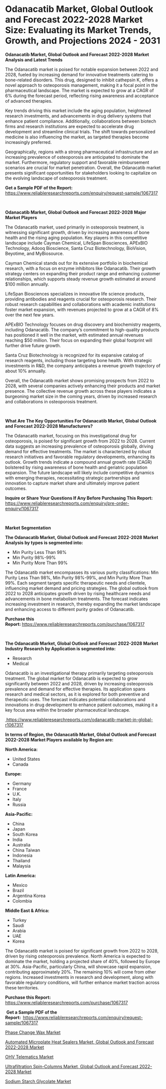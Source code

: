 <p><h1>Odanacatib Market, Global Outlook and Forecast 2022-2028 Market Size: Evaluating its Market Trends, Growth, and Projections 2024 - 2031</h1></p><p><strong>Odanacatib Market, Global Outlook and Forecast 2022-2028 Market Analysis and Latest Trends</strong></p>
<p><p>The Odanacatib market is poised for notable expansion between 2022 and 2028, fueled by increasing demand for innovative treatments catering to bone-related disorders. This drug, designed to inhibit cathepsin K, offers a novel approach to osteoporosis management, making it a focal point in the pharmaceutical landscape. The market is expected to grow at a CAGR of 6% during the forecast period, reflecting rising awareness and acceptance of advanced therapies.</p><p>Key trends driving this market include the aging population, heightened research investments, and advancements in drug delivery systems that enhance patient compliance. Additionally, collaborations between biotech firms and research institutions are expected to accelerate drug development and streamline clinical trials. The shift towards personalized medicine is also influencing the market, as targeted therapies become increasingly preferred.</p><p>Geographically, regions with a strong pharmaceutical infrastructure and an increasing prevalence of osteoporosis are anticipated to dominate the market. Furthermore, regulatory support and favorable reimbursement scenarios are crucial for market penetration. Overall, the Odanacatib market presents significant opportunities for stakeholders looking to capitalize on the evolving landscape of osteoporosis treatment.</p></p>
<p><strong>Get a Sample PDF of the Report:&nbsp;</strong> <a href="https://www.reliableresearchreports.com/enquiry/request-sample/1067317">https://www.reliableresearchreports.com/enquiry/request-sample/1067317</a></p>
<p>&nbsp;</p>
<p><strong>Odanacatib Market, Global Outlook and Forecast 2022-2028 Major Market Players</strong></p>
<p><p>The Odanacatib market, used primarily in osteoporosis treatment, is witnessing significant growth, driven by increasing awareness of bone health and the rising aging population. Key players in this competitive landscape include Cayman Chemical, LifeSpan Biosciences, APExBIO Technology, Adooq Bioscience, Santa Cruz Biotechnology, BioVision, Beyotime, and MyBiosource.</p><p>Cayman Chemical stands out for its extensive portfolio in biochemical research, with a focus on enzyme inhibitors like Odanacatib. Their growth strategy centers on expanding their product range and enhancing customer relationships, which supports steady revenue growth estimated at around $100 million annually.</p><p>LifeSpan Biosciences specializes in innovative life science products, providing antibodies and reagents crucial for osteoporosis research. Their robust research capabilities and collaborations with academic institutions foster market expansion, with revenues projected to grow at a CAGR of 8% over the next few years.</p><p>APExBIO Technology focuses on drug discovery and biochemistry reagents, including Odanacatib. The company’s commitment to high-quality products has positioned it well in the market, with estimated annual revenues reaching $50 million. Their focus on expanding their global footprint will further drive future growth.</p><p>Santa Cruz Biotechnology is recognized for its expansive catalog of research reagents, including those targeting bone health. With strategic investments in R&D, the company anticipates a revenue growth trajectory of about 10% annually.</p><p>Overall, the Odanacatib market shows promising prospects from 2022 to 2028, with several companies actively enhancing their products and market presence. The collective revenue growth across these players indicates a burgeoning market size in the coming years, driven by increased research and collaborations in osteoporosis treatment.</p></p>
<p>&nbsp;</p>
<p><strong>What Are The Key Opportunities For Odanacatib Market, Global Outlook and Forecast 2022-2028 Manufacturers?</strong></p>
<p><p>The Odanacatib market, focusing on this investigational drug for osteoporosis, is poised for significant growth from 2022 to 2028. Current data suggests an increasing prevalence of osteoporosis globally, driving demand for effective treatments. The market is characterized by robust research initiatives and favorable regulatory developments, enhancing its outlook. Growth trends indicate a compound annual growth rate (CAGR) bolstered by rising awareness of bone health and geriatric population expansion. The future landscape will likely include competitive dynamics with emerging therapies, necessitating strategic partnerships and innovation to capture market share and ultimately improve patient outcomes.</p></p>
<p><strong>Inquire or Share Your Questions If Any Before Purchasing This Report:</strong> <a href="https://www.reliableresearchreports.com/enquiry/pre-order-enquiry/1067317">https://www.reliableresearchreports.com/enquiry/pre-order-enquiry/1067317</a></p>
<p>&nbsp;</p>
<p><strong>Market Segmentation</strong></p>
<p><strong>The Odanacatib Market, Global Outlook and Forecast 2022-2028 Market Analysis by types is segmented into:</strong></p>
<p><ul><li>Min Purity Less Than 98%</li><li>Min Purity 98%-99%</li><li>Min Purity More Than 99%</li></ul></p>
<p><p>The Odanacatib market encompasses its various purity classifications: Min Purity Less Than 98%, Min Purity 98%-99%, and Min Purity More Than 99%. Each segment targets specific therapeutic needs and clientele, influencing market demand and pricing strategies. The global outlook from 2022 to 2028 anticipates growth driven by rising healthcare needs and advancements in bone metabolism treatments. The forecast indicates increasing investment in research, thereby expanding the market landscape and enhancing access to different purity grades of Odanacatib.</p></p>
<p><strong>Purchase this Report:&nbsp;</strong><a href="https://www.reliableresearchreports.com/purchase/1067317">https://www.reliableresearchreports.com/purchase/1067317</a></p>
<p>&nbsp;</p>
<p><strong>The Odanacatib Market, Global Outlook and Forecast 2022-2028 Market Industry Research by Application is segmented into:</strong></p>
<p><ul><li>Research</li><li>Medical</li></ul></p>
<p><p>Odanacatib is an investigational therapy primarily targeting osteoporosis treatment. The global market for Odanacatib is expected to grow significantly between 2022 and 2028, driven by increasing osteoporosis prevalence and demand for effective therapies. Its application spans research and medical sectors, as it is explored for both preventive and therapeutic uses. The forecast indicates potential collaborations and innovations in drug development to enhance patient outcomes, making it a key focus area within the broader pharmaceutical landscape.</p></p>
<p><a href="https://www.reliableresearchreports.com/odanacatib-market-in-global-r1067317">&nbsp;https://www.reliableresearchreports.com/odanacatib-market-in-global-r1067317</a></p>
<p><strong>In terms of Region, the Odanacatib Market, Global Outlook and Forecast 2022-2028 Market Players available by Region are:</strong></p>
<p>
    <p> <strong> North America: </strong>
        <ul>
            <li>United States</li>
            <li>Canada</li>
        </ul>
        </p> 
    <p> <strong> Europe: </strong>
        <ul>
            <li>Germany</li>
            <li>France</li>
            <li>U.K.</li>
            <li>Italy</li>
            <li>Russia</li>
        </ul>
        </p> 
    <p> <strong> Asia-Pacific: </strong>
        <ul>
            <li>China</li>
            <li>Japan</li>
            <li>South Korea</li>
            <li>India</li>
            <li>Australia</li>
            <li>China Taiwan</li>
            <li>Indonesia</li>
            <li>Thailand</li>
            <li>Malaysia</li>
        </ul>
        </p> 
    <p> <strong> Latin America: </strong>
        <ul>
            <li>Mexico</li>
            <li>Brazil</li>
            <li>Argentina Korea</li>
            <li>Colombia</li>
        </ul>
        </p> 
    <p> <strong> Middle East & Africa: </strong>
        <ul>
            <li>Turkey</li>
            <li>Saudi</li>
            <li>Arabia</li>
            <li>UAE</li>
            <li>Korea</li>
        </ul>
    </p>
    </p>
<p><p>The Odanacatib market is poised for significant growth from 2022 to 2028, driven by rising osteoporosis prevalence. North America is expected to dominate the market, holding a projected share of 40%, followed by Europe at 30%. Asia-Pacific, particularly China, will showcase rapid expansion, contributing approximately 20%. The remaining 10% will come from other regions. Increased investments in research and development, along with favorable regulatory conditions, will further enhance market traction across these territories.</p></p>
<p><strong>Purchase this Report: </strong><a href="https://www.reliableresearchreports.com/purchase/1067317">https://www.reliableresearchreports.com/purchase/1067317</a></p>
<p>&nbsp;<strong>Get a Sample PDF of the Report:&nbsp;&nbsp;</strong><a href="https://www.reliableresearchreports.com/enquiry/request-sample/1067317">https://www.reliableresearchreports.com/enquiry/request-sample/1067317</a></p>
<p><strong></strong></p>
<p><p><a href="https://www.linkedin.com/pulse/global-market-pulse-trends-growth-analysis-phase-change-wpfxc?trackingId=n%2FUDm8ZqT56BSS%2BDcp1C5A%3D%3D">Phase Change Wax Market</a></p><p><a href="https://github.com/arionmp/Market-Research-Report-List-5/blob/main/automated-microplate-heat-sealers-market-global-outlook-and-forecast-2022-2028-market.md">Automated Microplate Heat Sealers Market, Global Outlook and Forecast 2022-2028 Market</a></p><p><a href="https://medium.com/@raperang95/the-ohv-telematics-industry-analysis-report-offers-a-comprehensive-and-current-examination-of-the-fe0483092c79?postPublishedType=initial">OHV Telematics Market</a></p><p><a href="https://github.com/JamesCox407/Market-Research-Report-List-1/blob/main/ultrafiltration-spin-columns-market-global-outlook-and-forecast-2022-2028-market.md">Ultrafiltration Spin-Columns Market, Global Outlook and Forecast 2022-2028 Market</a></p><p><a href="https://issuu.com/reportprime-2/docs/sodium-starch-glycolate-market-size_92408586d55f95">Sodium Starch Glycolate Market</a></p></p>